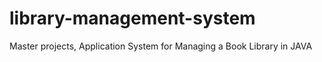 # library-management-system

Master projects, Application System for Managing a Book Library in JAVA
